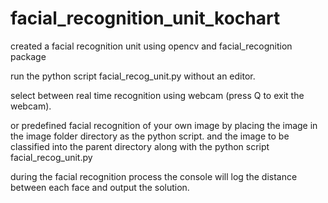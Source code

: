 # facial_recognition_unit_kochart
created a facial recognition unit using opencv and facial_recognition package

run the python script facial_recog_unit.py without an editor.

select between real time recognition using webcam (press Q to exit the webcam).

or predefined facial recognition of your own image by placing the image in the image folder directory as the python script.
and the image to be classified into the parent directory along with the python script facial_recog_unit.py

during the facial recognition process the console will log the distance between each face and output the solution.
